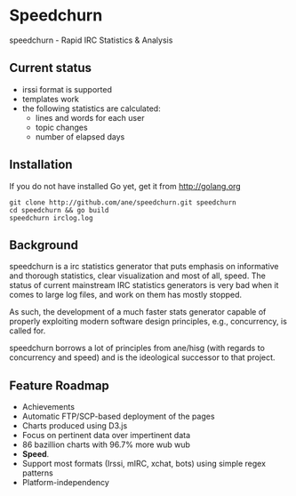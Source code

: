 Speedchurn
==========

speedchurn - Rapid IRC Statistics &amp; Analysis

Current status
--------------

 * irssi format is supported
 * templates work
 * the following statistics are calculated:
   * lines and words for each user
   * topic changes
   * number of elapsed days

Installation
------------

If you do not have installed Go yet, get it from http://golang.org

    git clone http://github.com/ane/speedchurn.git speedchurn
    cd speedchurn && go build
    speedchurn irclog.log

Background
----------

speedchurn is a irc statistics generator that puts emphasis on informative and thorough
statistics, clear visualization and most of all, speed. The status of current mainstream
IRC statistics generators is very bad when it comes to large log files, and work on
them has mostly stopped.

As such, the development of a much faster stats generator capable of  properly exploiting 
modern software design principles, e.g., concurrency, is called for. 

speedchurn borrows a lot of principles from ane/hisg (with regards to concurrency and speed)
and is the ideological successor to that project.

Feature Roadmap
---------------

  * Achievements
  * Automatic FTP/SCP-based deployment of the pages
  * Charts produced using D3.js
  * Focus on pertinent data over impertinent data
  * 86 bazillion charts with 96.7% more wub wub
  * **Speed**.
  * Support most formats (Irssi, mIRC, xchat, bots) using simple regex patterns
  * Platform-independency
